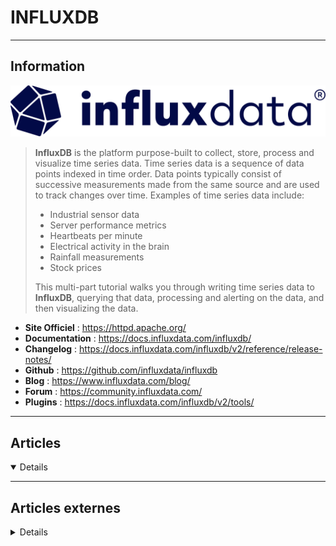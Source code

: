 # INFLUXDB
----

## <i class="fa-solid fa-hashtag"></i> Information

![Logo](../../_media/bdd/influxdb/influxdata_full_navy-logo.svg ':size=250 :no-zoom')


> <i class="fa-solid fa-quote-left"></i> **InfluxDB** is the platform purpose-built to collect, store, process and visualize time series data. Time series data is a sequence of data points indexed in time order. Data points typically consist of successive measurements made from the same source and are used to track changes over time. Examples of time series data include:
>
> - Industrial sensor data
> - Server performance metrics
> - Heartbeats per minute
> - Electrical activity in the brain
> - Rainfall measurements
> - Stock prices
>
> This multi-part tutorial walks you through writing time series data to **InfluxDB**, querying that data, processing and alerting on the data, and then visualizing the data. <i class="fa-solid fa-quote-left fa-rotate-180"></i>


- <i class="fa-solid fa-globe"></i> **Site Officiel** : https://httpd.apache.org/
- <i class="fa-solid fa-book"></i> **Documentation** : https://docs.influxdata.com/influxdb/
- <i class="fa-solid fa-file-circle-question"></i> **Changelog** : https://docs.influxdata.com/influxdb/v2/reference/release-notes/
- <i class="fa-brands fa-github"></i> **Github** : https://github.com/influxdata/influxdb
- <i class="fab fa-blogger-b"></i> **Blog** : https://www.influxdata.com/blog/
- <i class="fas fa-comments"></i> **Forum** : https://community.influxdata.com/
- <i class="fas fa-tools"></i> **Plugins** : https://docs.influxdata.com/influxdb/v2/tools/


---

## <i class="fa-regular fa-newspaper"></i> Articles

<details open>

</details>

---

## <i class="fa-solid fa-glasses"></i> Articles externes

<details>

- [A UX Review of Flux Joins vs. Pandas Joins](https://dzone.com/articles/a-ux-review-of-flux-joins-vs-pandas-joins)
- [Data Visualizations with InfluxDB: Integrating plotly.js](https://www.influxdata.com/blog/data-visualizations-with-influxdb-integrating-plotly-js/)
- [Exporting Custom Metrics To Influxdb](https://blog.pythian.com/exporting-custom-metrics-influxdb/)
- [Flux Windowing and Aggregation](https://dzone.com/articles/flux-windowing-and-aggregation)
- [How to analyze time-series data with Python and InfluxDB](https://www.redhat.com/sysadmin/analyze-time-series-data-influxdb-python)
- [How to deploy InfluxDB in Azure using a VM service with dedicated storage](https://technology.amis.nl/2018/10/12/how-to-deploy-influxdb-in-azure-using-a-vm-service-with-dedicated-storage/)
- [How To Install InfluxDB on CentOS 8 / RHEL 8](https://computingforgeeks.com/how-to-install-influxdb-on-rhel-8-centos-8/)
- [How to Query InfluxDB](https://dzone.com/articles/how-to-query-influxdb)
- [INFLUXDB - MOVE DATA TO NEW RETENTION](https://www.unix-experience.fr/system/influxdb_retention_move/)
- [InfluxDB – Mémos](https://memos.nadus.fr/influxdb-memos/)
- [INFLUXDB GRAPHITE TAGS](https://www.unix-experience.fr/system/influxdb_graphite_tags/)
- [INFLUXDB TIPS](https://www.unix-experience.fr/system/influxdb_tips/)
- [InfluxDB: How to Do Joins, Math Across Measurements](https://dzone.com/articles/influxdb-how-to-do-joins-math-across-measurements)
- [Sending InfluxDB Line Protocol to QuestDB](https://dzone.com/articles/sending-influxdb-line-protocol-to-questdb)
- [Simplifying InfluxDB: Retention Policy Best Practices](https://dzone.com/articles/simplifying-influxdb-retention-policy-best-practic)
- [Simplifying InfluxDB: Shards and Retention Policies](https://dzone.com/articles/simplifying-influxdb-shards-and-retention-policies)

</details>